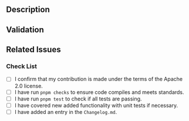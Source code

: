 <!--
Please read the [Code of Conduct](https://github.com/aws/graph-explorer/blob/main/CODE_OF_CONDUCT.md) and the [Contributing Guidelines](https://github.com/aws/graph-explorer/blob/main/CONTRIBUTING.md) before opening a pull request.
-->

## Description

<!-- Write a brief description of the changes introduced by this PR -->

## Validation

<!-- How do you know this is working? What should a reviewer look for? Provide a screenshot if your change is visual.-->

## Related Issues

<!--
  Link to the issue that is fixed by this PR (if there is one)
  e.g. Fixes #1234, Addresses #1234, Related to #1234, etc.
-->

### Check List

<!--
  ATTENTION
  Please follow this check list to ensure that you've followed all items before opening this PR
  You can check the items by adding an `x` between the brackets, like this: `[x]`
-->

- [ ] I confirm that my contribution is made under the terms of the Apache 2.0
      license.
- [ ] I have run `pnpm checks` to ensure code compiles and meets standards.
- [ ] I have run `pnpm test` to check if all tests are passing.
- [ ] I have covered new added functionality with unit tests if necessary.
- [ ] I have added an entry in the `Changelog.md`.
